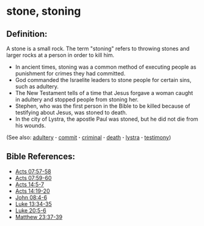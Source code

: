 # stone, stoning #

## Definition: ##

A stone is a small rock. The term "stoning" refers to throwing stones and larger rocks at a person in order to kill him.

* In ancient times, stoning was a common method of executing people as punishment for crimes they had committed.
* God commanded the Israelite leaders to stone people for certain sins, such as adultery.
* The New Testament tells of a time that Jesus forgave a woman caught in adultery and stopped people from stoning her.
* Stephen, who was the first person in the Bible to be killed because of testifying about Jesus, was stoned to death.
* In the city of Lystra, the apostle Paul was stoned, but he did not die from his wounds.

(See also: [adultery](../kt/adultery.md) **·** [commit](../other/commit.md) **·** [criminal](../other/criminal.md) **·** [death](../kt/death.md) **·** [lystra](../other/lystra.md) **·** [testimony](../kt/testimony.md))

## Bible References: ##

* [Acts 07:57-58](https://door43.org/en/bible/notes/act/07/57)
* [Acts 07:59-60](https://door43.org/en/bible/notes/act/07/59)
* [Acts 14:5-7](https://door43.org/en/bible/notes/act/14/05)
* [Acts 14:19-20](https://door43.org/en/bible/notes/act/14/19)
* [John 08:4-6](https://door43.org/en/bible/notes/jhn/08/04)
* [Luke 13:34-35](https://door43.org/en/bible/notes/luk/13/34)
* [Luke 20:5-6](https://door43.org/en/bible/notes/luk/20/05)
* [Matthew 23:37-39](https://door43.org/en/bible/notes/mat/23/37)

